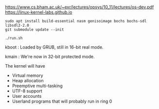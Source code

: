 https://www.cs.bham.ac.uk/~exr/lectures/opsys/10_11/lectures/os-dev.pdf
https://linux-kernel-labs.github.io

```
sudo apt install build-essential nasm genisoimage bochs bochs-sdl libsdl2-2.0
git submodule update --init
```

```
./run.sh
```

kboot : Loaded by GRUB, still in 16-bit real mode.

kmain : We're now in 32-bit protected mode.

The kernel will have
- Virtual memory
- Heap allocation
- Preemptive multi-tasking
- UTF-8 support
- User accounts
- Userland programs that will probably run in ring 0
